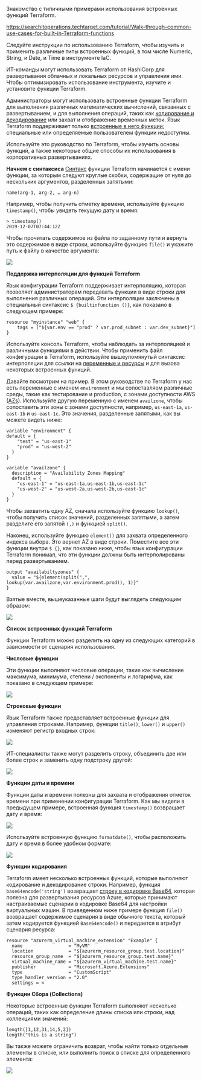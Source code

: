 Знакомство с типичными примерами использования встроенных функций Terraform.

https://searchitoperations.techtarget.com/tutorial/Walk-through-common-use-cases-for-built-in-Terraform-functions

Следуйте инструкции по использованию Terraform, чтобы изучить и применить различные типы встроенных функций, в том числе Numeric, String, и Date, и Time в инструменте IaC.

ИТ-команды могут использовать Terraform от HashiCorp для развертывания облачных и локальных ресурсов и управления ими. Чтобы оптимизировать использование инструмента, изучите и установите функции Terraform. 

Администраторы могут использовать встроенные функции Terraform для выполнения различных математических вычислений, связанных с развертыванием, и для выполнения операций, таких как [кодирование и декодирование](https://searchnetworking.techtarget.com/definition/encoding-and-decoding) или захват и отображение временных меток. Язык Terraform поддерживает только [встроенные в него функции](https://www.terraform.io/docs/configuration/functions.html); специальные или определяемые пользователем функции недоступны.

Используйте это руководство по Terraform, чтобы изучить основы функций, а также некоторые общие способы их использования в корпоративных развертываниях.

**Начнем с синтаксиса**
[Синтакс](https://whatis.techtarget.com/definition/syntax) функции Terraform начинается с имени функции, за которым следуют круглые скобки, содержащие от нуля до нескольких аргументов, разделенных запятыми:

```
name(arg-1, arg-2, … arg-n)
```

Например, чтобы получить отметку времени, используйте функцию `timestamp()`, чтобы увидеть текущую дату и время:

```
> timestamp()
2019-12-07T07:44:12Z
```

Чтобы прочитать содержимое из файла по заданному пути и вернуть это содержимое в виде строки, используйте функцию `file()` и укажите путь к файлу в качестве аргумента:

![](https://habrastorage.org/webt/hq/1m/hs/hq1mhshsbgbq1kikcandfokyuoy.png)

**Поддержка интерполяции для функций Terraform**

Язык конфигурации Terraform поддерживает интерполяцию, которая позволяет администраторам передавать функции в виде строки для выполнения различных операций. Эти интерполяции заключены в специальный синтаксис `$ {builtinfunction ()}`, как показано в следующем примере:

```
resource "myinstance" "web" {
    tags = ["${var.env == "prod" ? var.prod_subnet : var.dev_subnet}"]
}
```

Используйте консоль Terraform, чтобы наблюдать за интерполяцией и различными функциями в действии. Чтобы применить файл конфигурации в Terraform, используйте вышеупомянутый синтаксис интерполяции для ссылки на [переменные и ресурсы](https://searchitoperations.techtarget.com/tip/Start-using-Terraform-variables-for-IT-resource-deployment-flexibility) и для вызова некоторых встроенных функций.

Давайте посмотрим на пример. В этом руководстве по Terraform у нас есть переменные с именем `environment` и мы сопоставляем различные среды, такие как тестирование и production, с зонами доступности AWS ([AZs](https://searchaws.techtarget.com/definition/availability-zones)). Используйте другую переменную с именем `availzone`, чтобы сопоставить эти зоны с зонами доступности, например, `us-east-1a`, `us-east-1b` и `us-east-1c`. Это значения, разделенные запятыми, как вы можете видеть ниже:

```
variable "environment" {
default = {
    "test" = "us-east-1"
    "prod" = "us-west-2"
  }
}

variable "availzone" {
  description = "Availability Zones Mapping"
  default = {
    "us-east-1" = "us-east-1a,us-east-1b,us-east-1c"
    "us-west-2" = "us-west-2a,us-west-2b,us-east-1c"
  }
}
```

Чтобы захватить одну AZ, сначала используйте функцию `lookup()`, чтобы получить список значений, разделенных запятыми, а затем разделите его запятой `(,)` и функцией `split()`. 

Наконец, используйте функцию `element()` для захвата определенного индекса выбора. Это вернет AZ в виде строки. Поместите все эти функции внутри `$ {}`, как показано ниже, чтобы язык конфигурации Terraform понимал, что эти функции должны быть интерполированы перед развертыванием.

```
output "availabiltyzones" {
  value = "${element(split(",", lookup(var.availzone,var.environment.prod)), 1)}"
}
```

Взятые вместе, вышеуказанные шаги будут выглядеть следующим образом:

![](https://habrastorage.org/webt/a_/ri/wp/a_riwpcovkvjl0sd3fxdptcasfg.png)

**Список встроенных функций Terraform** 

Функции Terraform можно разделить на одну из следующих категорий в зависимости от сценария использования.

**Числовые функции** 

Эти функции выполняют числовые операции, такие как вычисление максимума, минимума, степени / экспоненты и логарифма, как показано в следующем примере:

![](https://habrastorage.org/webt/6r/kq/60/6rkq60g1dvnihlqfw8anrejhguc.png)

**Строковые функции** 

Язык Terraform также предоставляет встроенные функции для управления строками. Например, функции `title()`, `lower()` и `upper()` изменяют регистр входных строк:

![](https://habrastorage.org/webt/f0/k8/oe/f0k8oekpe2rarcc_k-nwzfp_ibm.png)

ИТ-специалисты также могут разделить строку, объединить две или более строк и заменить одну подстроку другой:

![](https://habrastorage.org/webt/b9/cq/_l/b9cq_lvjxp0igoq9z6kgeme0fxq.png)

**Функции даты и времени** 

Функции даты и времени полезны для захвата и отображения отметок времени при применении конфигурации Terraform. Как мы видели в предыдущем примере, встроенная функция `timestamp()` возвращает дату и время:

![](https://habrastorage.org/webt/5-/du/rd/5-durdplbl9z7osz25syifuitye.png)

Используйте встроенную функцию `formatdate()`, чтобы расположить дату и время в более удобном формате:

![](https://habrastorage.org/webt/j5/e7/9p/j5e79pom5flyi6dexqtfsli-sbs.png)

**Функции кодирования** 

Terraform имеет несколько встроенных функций, которые выполняют кодирование и декодирование строки. Например, функция `base64encode('string')` возвращает [строку в кодировке Base64](https://developer.mozilla.org/en-US/docs/Web/API/WindowBase64/Base64_encoding_and_decoding), которая полезна для развертывания ресурсов Azure, которые принимают настраиваемые сценарии в кодировке Base64 для настройки виртуальных машин. В приведенном ниже примере функция `file()` возвращает содержимое сценария в виде обычного текста, который затем кодируется функцией `Base64encode()` и передается в атрибут сценария ресурса:

```
resource "azurerm_virtual_machine_extension" "Example" {
  name                 = "MyVM"
  location             = "${azurerm_resource_group.test.location}"
  resource_group_name  = "${azurerm_resource_group.test.name}"
  virtual_machine_name = "${azurerm_virtual_machine.test.name}"
  publisher            = "Microsoft.Azure.Extensions"
  type                 = "CustomScript"
  type_handler_version = "2.0"
  settings = <
```

**Функции Сбора (Collections)**

Некоторые встроенные функции Terraform выполняют несколько операций, таких как определение длины списка или строки, над коллекциями значений:

```
length([1,12,31,14,5,2])
length("this is a string")
```

Вы также можете ограничить возврат, чтобы найти только отдельные элементы в списке, или выполнить поиск в списке для определенного элемента:



![](https://habrastorage.org/webt/fu/pa/s2/fupas2v21hhih2u7yvfhg1djrgc.png)

